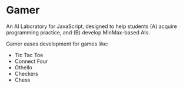 # Gamer
An AI Laboratory for JavaScript, designed to help students (A) acquire programming practice, and (B) develop MinMax-based AIs.

Gamer eases development for games like:

- Tic Tac Toe
- Connect Four
- Othello
- Checkers
- Chess
